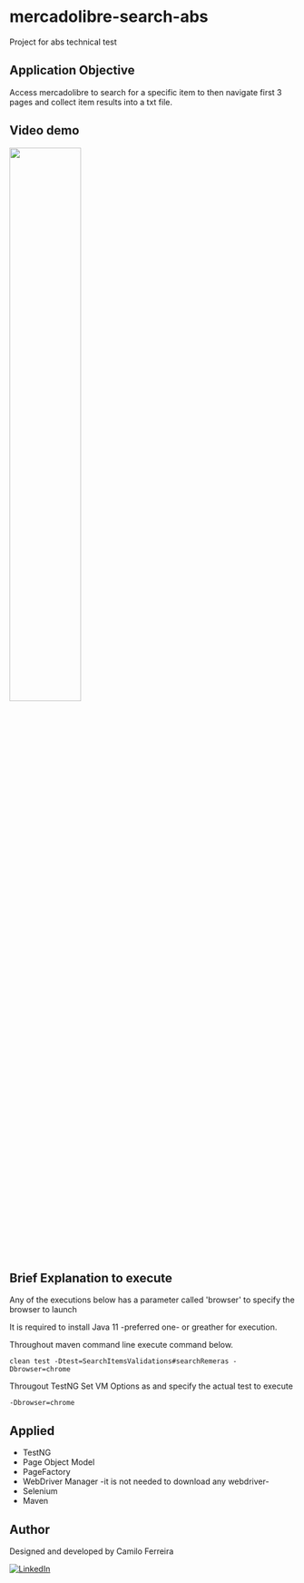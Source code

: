 # mercadolibre-search-abs
 Project for abs technical test

## Application Objective
Access mercadolibre to search for a specific item to then navigate first 3 pages and collect item results into a txt file.

## Video demo
[<img src="https://i.imgur.com/hpIXVFe.png" width="50%">](https://www.youtube.com/watch?v=LCo2aUeQY50 "mercadolibre search abs Demo")

## Brief Explanation to execute
Any of the executions below has a parameter called 'browser' to specify the browser to launch

It is required to install Java 11 -preferred one- or greather for execution.

Throughout maven command line execute command below.
```
clean test -Dtest=SearchItemsValidations#searchRemeras -Dbrowser=chrome
```

Througout TestNG
Set VM Options as and specify the actual test to execute
```
-Dbrowser=chrome
```

## Applied
- TestNG
- Page Object Model
- PageFactory
- WebDriver Manager -it is not needed to download any webdriver-
- Selenium
- Maven

## Author
Designed and developed by Camilo Ferreira

[![LinkedIn](https://img.shields.io/badge/-LinkedIn-blue?style=flat-square&logo=Linkedin&logoColor=white&link=https://www.linkedin.com/in/camiloferreirafosalba/?locale=en_US)](https://www.linkedin.com/in/camiloferreirafosalba/?locale=en_US)
